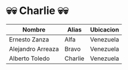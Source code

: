 # 💀💀 Charlie 💀💀
| Nombre  | Alias | Ubicacion |
| ------------- | ------------- | ------------- |
| Ernesto Zanza  | Alfa  | Venezuela |
| Alejandro Arreaza   | Bravo  | Venezuela |
| Alberto Toledo | Charlie  | Venezuela |